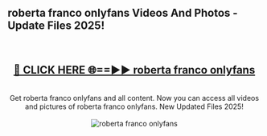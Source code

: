 <h2>roberta franco onlyfans Videos And Photos - Update Files 2025!</h2>
<br>
<div align="center">
<h2><a href="https://linkcuts.com/hfmhzwbr" rel="nofollow">🔴 CLICK HERE 🌐==►► roberta franco onlyfans</a></h2>
<br>
Get roberta franco onlyfans and all content. Now you can access all videos and pictures of roberta franco onlyfans. New Updated Files 2025!
<br>
<br>
<a href="https://linkcuts.com/hfmhzwbr" rel="nofollow" data-target="animated-image.originalLink"><img src="https://i.ibb.co.com/WyWwxjT/player-gif2.gif" alt="roberta franco onlyfans" style="max-width: 100%; display: inline-block;" data-target="animated-image.originalImage"></a>
</div>
<br>